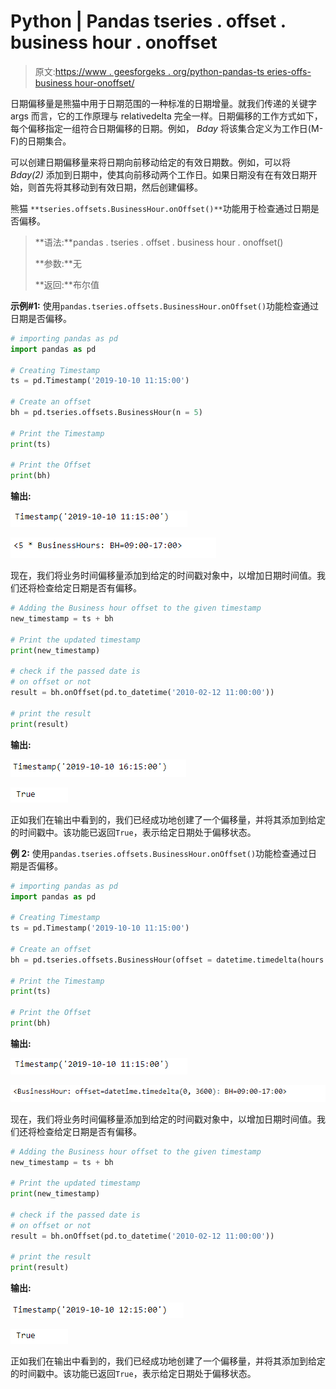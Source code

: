 # Python | Pandas tseries . offset . business hour . onoffset

> 原文:[https://www . geesforgeks . org/python-pandas-ts eries-offs-business hour-onoffset/](https://www.geeksforgeeks.org/python-pandas-tseries-offsets-businesshour-onoffset/)

日期偏移量是熊猫中用于日期范围的一种标准的日期增量。就我们传递的关键字 args 而言，它的工作原理与 relativedelta 完全一样。日期偏移的工作方式如下，每个偏移指定一组符合日期偏移的日期。例如， *Bday* 将该集合定义为工作日(M-F)的日期集合。

可以创建日期偏移量来将日期向前移动给定的有效日期数。例如，可以将 *Bday(2)* 添加到日期中，使其向前移动两个工作日。如果日期没有在有效日期开始，则首先将其移动到有效日期，然后创建偏移。

熊猫 `**tseries.offsets.BusinessHour.onOffset()**`功能用于检查通过日期是否偏移。

> **语法:**pandas . tseries . offset . business hour . onoffset()
> 
> **参数:**无
> 
> **返回:**布尔值

**示例#1:** 使用`pandas.tseries.offsets.BusinessHour.onOffset()`功能检查通过日期是否偏移。

```py
# importing pandas as pd
import pandas as pd

# Creating Timestamp
ts = pd.Timestamp('2019-10-10 11:15:00')

# Create an offset
bh = pd.tseries.offsets.BusinessHour(n = 5)

# Print the Timestamp
print(ts)

# Print the Offset
print(bh)
```

**输出:**

![](img/66ac8b5200dfa895a2edc684097e371d.png)

![](img/d0f27a69e6773625bcb85c0632d91b5b.png)

现在，我们将业务时间偏移量添加到给定的时间戳对象中，以增加日期时间值。我们还将检查给定日期是否有偏移。

```py
# Adding the Business hour offset to the given timestamp
new_timestamp = ts + bh

# Print the updated timestamp
print(new_timestamp)

# check if the passed date is
# on offset or not
result = bh.onOffset(pd.to_datetime('2010-02-12 11:00:00'))

# print the result
print(result)
```

**输出:**

![](img/27290375bd8481f42961286c2c109e00.png)

![](img/e4e6ce5b98e246784a50a40c9a580fae.png)

正如我们在输出中看到的，我们已经成功地创建了一个偏移量，并将其添加到给定的时间戳中。该功能已返回`True`，表示给定日期处于偏移状态。

**例 2:** 使用`pandas.tseries.offsets.BusinessHour.onOffset()`功能检查通过日期是否偏移。

```py
# importing pandas as pd
import pandas as pd

# Creating Timestamp
ts = pd.Timestamp('2019-10-10 11:15:00')

# Create an offset
bh = pd.tseries.offsets.BusinessHour(offset = datetime.timedelta(hours = 1))

# Print the Timestamp
print(ts)

# Print the Offset
print(bh)
```

**输出:**

![](img/66ac8b5200dfa895a2edc684097e371d.png)

![](img/b097251ce76f0181ec86f3a338a70bf5.png)

现在，我们将业务时间偏移量添加到给定的时间戳对象中，以增加日期时间值。我们还将检查给定日期是否有偏移。

```py
# Adding the Business hour offset to the given timestamp
new_timestamp = ts + bh

# Print the updated timestamp
print(new_timestamp)

# check if the passed date is
# on offset or not
result = bh.onOffset(pd.to_datetime('2010-02-12 11:00:00'))

# print the result
print(result)
```

**输出:**

![](img/0a105bf4193650efe880f10c3ee9441b.png)

![](img/e4e6ce5b98e246784a50a40c9a580fae.png)

正如我们在输出中看到的，我们已经成功地创建了一个偏移量，并将其添加到给定的时间戳中。该功能已返回`True`，表示给定日期处于偏移状态。